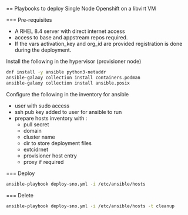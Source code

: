 == Playbooks to deploy Single Node Openshift on a libvirt VM

=== Pre-requisites

- A RHEL 8.4 server with direct internet access
- access to base and appstream repos required. 
- If the vars activation_key and org_id are provided registration is done during the deployment.

Install the following in the hypervisor (provisioner node)
```bash
dnf install -y ansible python3-netaddr
ansible-galaxy collection install containers.podman
ansible-galaxy collection install ansible.posix
```

Configure the following in the inventory for ansible

- user with sudo access
- ssh pub key added to user for ansible to run
- prepare hosts inventory with :
  * pull secret
  * domain
  * cluster name
  - dir to store deployment files
  * extcidrnet
  * provisioner host entry
  * proxy if required

=== Deploy
```bash
ansible-playbook deploy-sno.yml -i /etc/ansible/hosts 
```

=== Delete
```bash
ansible-playbook deploy-sno.yml -i /etc/ansible/hosts -t cleanup
```
